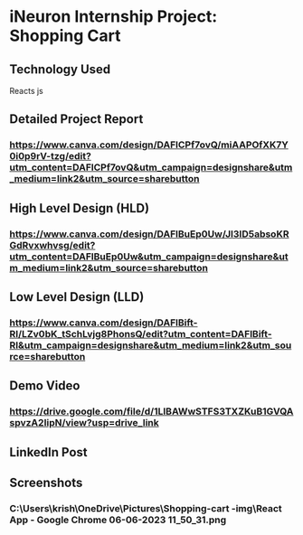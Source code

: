 # iNeuron Internship Project: Shopping Cart

## Technology Used
Reacts js
## Detailed Project Report
### https://www.canva.com/design/DAFlCPf7ovQ/miAAPOfXK7Y0i0p9rV-tzg/edit?utm_content=DAFlCPf7ovQ&utm_campaign=designshare&utm_medium=link2&utm_source=sharebutton 
## High Level Design (HLD)
 ### https://www.canva.com/design/DAFlBuEp0Uw/Jl3ID5absoKRGdRvxwhvsg/edit?utm_content=DAFlBuEp0Uw&utm_campaign=designshare&utm_medium=link2&utm_source=sharebutton
## Low Level Design (LLD)
### https://www.canva.com/design/DAFlBift-RI/LZv0bK_tSchLvjg8PhonsQ/edit?utm_content=DAFlBift-RI&utm_campaign=designshare&utm_medium=link2&utm_source=sharebutton
## Demo Video
### https://drive.google.com/file/d/1LIBAWwSTFS3TXZKuB1GVQAspvzA2IipN/view?usp=drive_link
## LinkedIn Post

## Screenshots
 ### C:\Users\krish\OneDrive\Pictures\Shopping-cart -img\React App - Google Chrome 06-06-2023 11_50_31.png

